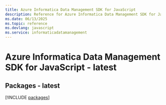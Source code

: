 ```yaml
---
title: Azure Informatica Data Management SDK for JavaScript
description: Reference for Azure Informatica Data Management SDK for JavaScript
ms.date: 06/13/2025
ms.topic: reference
ms.devlang: javascript
ms.service: informaticadatamanagement
---
```

# Azure Informatica Data Management SDK for JavaScript - latest
## Packages - latest
[!INCLUDE [packages](informatica-data-management-index.md)]